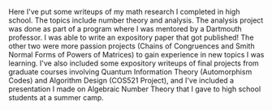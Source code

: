 Here I've put some writeups of my math research I completed in high school. The topics include number theory and analysis. The analysis project was done as part of a program where I was mentored by a Dartmouth professor. I was able to write an expository paper that got published! The other two were more passion projects (Chains of Congruences and Smith Normal Forms of Powers of Matrices) to gain experience in new topics I was learning. I've also included some expository writeups of final projects from graduate courses involving Quantum Information Theory (Automorphism Codes) and Algorithm Design (COS521 Project), and I've included a presentation I made on Algebraic Number Theory that I gave to high school students at a summer camp.
